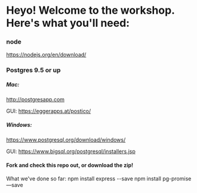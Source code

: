 # Heyo! Welcome to the workshop. Here's what you'll need:

### node
https://nodejs.org/en/download/


### Postgres 9.5 or up

##### Mac:
http://postgresapp.com

GUI: https://eggerapps.at/postico/

##### Windows:
https://www.postgresql.org/download/windows/

GUI: https://www.bigsql.org/postgresql/installers.jsp

#### Fork and check this repo out, or download the zip!


What we've done so far:
npm install express --save
npm install pg-promise —save
